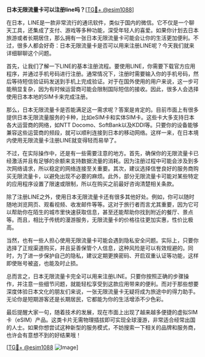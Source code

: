 **日本无限流量卡可以注册line吗？**[[TG💪+ @esim1088](https://t.me/s/esim1088)]

在日本，LINE是一款非常流行的通讯软件，类似于国内的微信。它不仅是一个聊天工具，还集成了支付、游戏等多种功能，深受年轻人的喜爱。如果你计划去日本旅游或者长期居住，那么拥有一张日本无限流量卡可能会让你的生活更加便利。不过，很多人都会好奇：日本无限流量卡是否可以用来注册LINE呢？今天我们就来详细聊聊这个问题。

首先，让我们了解一下LINE的基本注册流程。要使用LINE，你需要下载官方应用程序，并通过手机号码进行注册。通常情况下，注册时需要输入你的手机号码，然后等待短信验证码发送到手机上完成验证。对于在国外使用的用户来说，这一步可能稍显复杂，因为有时候运营商可能会限制国际短信的接收。因此，很多人会选择使用日本本地的SIM卡来完成注册。

那么，日本无限流量卡是否能满足这一需求呢？答案是肯定的。目前市面上有很多提供日本无限流量服务的卡种，比如eSIM卡和实体SIM卡。这些卡大多支持日本各大运营商的网络，如NTT Docomo、SoftBank以及KDDI等。只要你的设备能够兼容这些运营商的频段，就可以顺利连接到日本的移动网络。这样一来，在日本境内使用无限流量卡注册LINE就变得轻而易举了。

不过，在实际操作中，还是有一些需要注意的地方。首先，确保你的无限流量卡已经激活并且有足够的余额来支持数据流量的消耗。因为注册过程中可能会涉及到多次网络请求，所以稳定的网络连接至关重要。其次，建议选择信誉良好的服务商购买无限流量卡，以避免出现不必要的麻烦。此外，部分无限流量卡可能对某些特定的应用程序设置了限速或限制，所以在购买之前最好咨询清楚相关条款。

除了注册LINE之外，使用日本无限流量卡还有很多其他好处。例如，你可以随时随地浏览网页、观看视频、收发邮件等等。这对于旅行者而言尤其重要，因为它可以帮助你在陌生的城市里快速获取信息，甚至还能帮助你找到附近的餐厅、景点等。而且，相比于传统的漫游服务，无限流量卡的价格往往更加实惠，性价比极高。

当然，也有一些人担心使用无限流量卡可能会遇到隐私安全问题。实际上，只要你选择了正规渠道购买，并且妥善保管个人信息，这种风险是可以有效规避的。同时，为了进一步保护自己的隐私，建议定期更换密码、开启双重认证等功能，这样即使账号被盗，也能及时止损。

总而言之，日本无限流量卡完全可以用来注册LINE。只要你按照正确的步骤操作，并注意一些细节问题，就能轻松享受到这款应用带来的便利。而对于那些想要深度体验日本文化的朋友们来说，一张无限流量卡无疑将成为旅途中的得力助手。无论你是短期游客还是长期居民，它都能为你的生活增添不少色彩。

最后提醒大家一句，随着技术的发展，现在市面上出现了越来越多便捷的虚拟SIM卡（eSIM）产品。这类卡片无需物理插拔即可实现全球漫游，非常适合经常出国的人士。如果你想尝试这种新型的服务模式，不妨搜索一下相关的品牌和服务商，也许会有意想不到的好结果哦！

[[TG💪+ @esim1088](https://t.me/s/esim1088) ![Image](https://i.postimg.cc/4NQfJmqS/Snipaste-2025-05-13-00-14-12.png)]